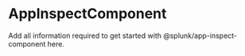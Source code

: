 # AppInspectComponent

Add all information required to get started with @splunk/app-inspect-component here.
